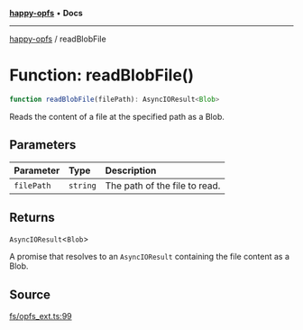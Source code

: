 [**happy-opfs**](../index.md) • **Docs**

***

[happy-opfs](../index.md) / readBlobFile

# Function: readBlobFile()

```ts
function readBlobFile(filePath): AsyncIOResult<Blob>
```

Reads the content of a file at the specified path as a Blob.

## Parameters

| Parameter | Type | Description |
| :------ | :------ | :------ |
| `filePath` | `string` | The path of the file to read. |

## Returns

`AsyncIOResult`\<`Blob`\>

A promise that resolves to an `AsyncIOResult` containing the file content as a Blob.

## Source

[fs/opfs\_ext.ts:99](https://github.com/JiangJie/happy-opfs/blob/80a97ca3a4288ae6abeed9ee9e10ef7f0d31fc68/src/fs/opfs_ext.ts#L99)
